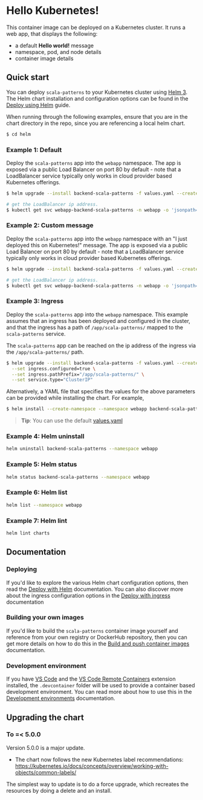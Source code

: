 # Hello Kubernetes!

This container image can be deployed on a Kubernetes cluster. It runs a web app, that displays the following:

- a default **Hello world!** message
- namespace, pod, and node details
- container image details

## Quick start

You can deploy `scala-patterns` to your Kubernetes cluster using [Helm 3](https://helm.sh/docs/intro/install/). The Helm chart installation and configuration
options can be found in the [Deploy using Helm](docs/deploy-using-helm.md) guide.

When running through the following examples, ensure that you are in the chart directory in the repo, since you are referencing a local helm chart.

```bash
$ cd helm
```

### Example 1: Default

Deploy the `scala-patterns` app into the `webapp` namespace. The app is exposed via a public Load Balancer on port 80 by default - note that a LoadBalancer
service typically only works in cloud provider based Kubernetes offerings.

```bash
$ helm upgrade --install backend-scala-patterns -f values.yaml --create-namespace --namespace webapp .

# get the LoadBalancer ip address.
$ kubectl get svc webapp-backend-scala-patterns -n webapp -o 'jsonpath={ .status.loadBalancer.ingress[0].ip }'
```

### Example 2: Custom message

Deploy the `scala-patterns` app into the `webapp` namespace with an "I just deployed this on Kubernetes!" message. The app is exposed via a public Load Balancer
on port 80 by default - note that a LoadBalancer service typically only works in cloud provider based Kubernetes offerings.

```bash
$ helm upgrade --install backend-scala-patterns -f values.yaml --create-namespace --namespace webapp . --set message="I just deployed this on Kubernetes!"

# get the LoadBalancer ip address.
$ kubectl get svc webapp-backend-scala-patterns -n webapp -o 'jsonpath={ .status.loadBalancer.ingress[0].ip }'
```

### Example 3: Ingress

Deploy the `scala-patterns` app into the `webapp` namespace. This example assumes that an ingress has been deployed and configured in the cluster, and that the
ingress has a path of `/app/scala-patterns/` mapped to the `scala-patterns` service.

The `scala-patterns` app can be reached on the ip address of the ingress via the `/app/scala-patterns/` path.

```bash
$ helm upgrade --install backend-scala-patterns -f values.yaml --create-namespace --namespace webapp ingress . \
  --set ingress.configured=true \
  --set ingress.pathPrefix="/app/scala-patterns/" \
  --set service.type="ClusterIP"
```

Alternatively, a YAML file that specifies the values for the above parameters can be provided while installing the chart. For example,

```bash
$ helm install --create-namespace --namespace webapp backend-scala-patterns . -f values.yaml
```

> **Tip**: You can use the default [values.yaml](values.yaml)

### Example 4: Helm uninstall

```bash
helm uninstall backend-scala-patterns --namespace webapp
```

### Example 5: Helm status

```bash
helm status backend-scala-patterns --namespace webapp
```

### Example 6: Helm list

```bash
helm list --namespace webapp
```

### Example 7: Helm lint

```bash
helm lint charts
```

## Documentation

### Deploying

If you'd like to explore the various Helm chart configuration options, then read the [Deploy with Helm](charts2/docs/deploy-using-helm.md) documentation. You can also
discover more about the ingress configuration options in the [Deploy with ingress](charts2/docs/deploy-with-ingress.md) documentation

### Building your own images

If you'd like to build the `scala-patterns` container image yourself and reference from your own registry or DockerHub repository, then you can get more details
on how to do this in the [Build and push container images](charts2/docs/build-and-push-container-images.md) documentation.

### Development environment

If you have [VS Code](https://code.visualstudio.com/) and
the [VS Code Remote Containers](https://marketplace.visualstudio.com/items?itemName=ms-vscode-remote.remote-containers) extension installed, the `.devcontainer`
folder will be used to provide a container based development environment. You can read more about how to use this in
the [Development environments](docs/development-environment.md) documentation.

## Upgrading the chart

### To =< 5.0.0

Version 5.0.0 is a major update.

- The chart now follows the new Kubernetes label recommendations:
  <https://kubernetes.io/docs/concepts/overview/working-with-objects/common-labels/>

The simplest way to update is to do a force upgrade, which recreates the resources by doing a delete and an install.
